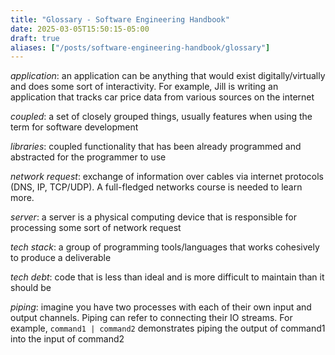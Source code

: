 ```yaml
---
title: "Glossary - Software Engineering Handbook"
date: 2025-03-05T15:50:15-05:00
draft: true
aliases: ["/posts/software-engineering-handbook/glossary"]
---
```


_application_: an application can be anything that would exist digitally/virtually and does some sort of interactivity. For example, Jill is writing an application that tracks car price data from various sources on the internet

_coupled_: a set of closely grouped things, usually features when using the term for software development

_libraries_: coupled functionality that has been already programmed and abstracted for the programmer to use

_network request_: exchange of information over cables via internet protocols (DNS, IP, TCP/UDP). A full-fledged networks course is needed to learn more.

_server_: a server is a physical computing device that is responsible for processing some sort of network request

_tech stack_: a group of programming tools/languages that works cohesively to produce a deliverable

_tech debt_: code that is less than ideal and is more difficult to maintain than it should be

_piping_: imagine you have two processes with each of their own input and output channels. Piping can refer to connecting their IO streams. For example, `command1 | command2` demonstrates piping the output of command1 into the input of command2
